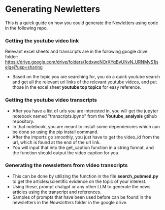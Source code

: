 
# Generating Newletters

This is a quick guide on how you could generate the Newletters using code in the following repo.

### Getting the youtube video link

Relevant excel sheets and transcripts are in the following google drive folder: https://drive.google.com/drive/folders/1cdxwcNOrXYqBvUNvN_URNMyS1jselgej?usp=sharing

- Based on the topic you are searching for, you do a quick youtube search and get all the relevant url links of the relevant youtube videos, and put those in the excel sheet __youtube top topics__ for easy reference.

### Getting the youtube video transcripts
- After you have a list of urls you are interested in, you will get the jupyter notebook named "transcripts.ipynb" from the __Youtube_analysis__ gtihub repository.
- In that notebook, you are meant to install some dependencies which can be done so using the pip install command.
- After the imports go smoothly, you just have to get the video_id from the url, which is found at the end of the url link.
- You will input that into the get_caption function in a string format, and the function should output the video caption for you.

### Generating the newsletters from video transcripts
- This can be done by utilizing the function in the file __search_pubmed.py__ to get the articles/scientific evidence on the topic of your interest.
- Using these, prompt chatgpt or any other LLM to generate the news articles using the transcript and references.
- Samples of prompts that have been used before can be found in the newsletters in the _Newsletters_ folder in the google drive.

  
